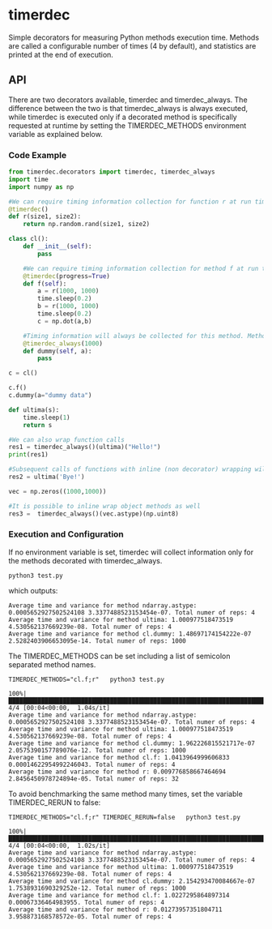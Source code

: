 # timerdec
Simple decorators for measuring Python methods execution time. 
Methods are called a configurable number of times (4 by default), and statistics are printed at the end of execution.

## API

There are two decorators available, timerdec and timerdec_always. The difference between the two is that timerdec_always is always executed, while timerdec is executed only if a decorated method is specifically requested at runtime by setting the TIMERDEC_METHODS environment variable as explained below.

### Code Example

```python
from timerdec.decorators import timerdec, timerdec_always
import time
import numpy as np

#We can require timing information collection for function r at run time.
@timerdec()
def r(size1, size2):
    return np.random.rand(size1, size2)

class cl():
    def __init__(self):
        pass

    #We can require timing information collection for method f at run time. A progress bar will be printed
    @timerdec(progress=True)
    def f(self):
        a = r(1000, 1000)
        time.sleep(0.2)
        b = r(1000, 1000)
        time.sleep(0.2)
        c = np.dot(a,b)

    #Timing information will always be collected for this method. Method is run 1000 times
    @timerdec_always(1000)
    def dummy(self, a):
        pass

c = cl()

c.f()
c.dummy(a="dummy data")

def ultima(s):
    time.sleep(1)
    return s

#We can also wrap function calls
res1 = timerdec_always()(ultima)("Hello!")
print(res1)

#Subsequent calls of functions with inline (non decorator) wrapping will no be object of measures
res2 = ultima('Bye!')

vec = np.zeros((1000,1000))

#It is possible to inline wrap object methods as well
res3 =  timerdec_always()(vec.astype)(np.uint8)


```

### Execution and Configuration

If no environment variable is set, timerdec will collect information only for the methods decorated with timerdec_always.
``` shell
python3 test.py
```
which outputs:
```
Average time and variance for method ndarray.astype: 0.0005652927502524108 3.3377488523153454e-07. Total numer of reps: 4
Average time and variance for method ultima: 1.000977518473519 4.530562137669239e-08. Total numer of reps: 4
Average time and variance for method cl.dummy: 1.48697174154222e-07 2.5282403906653095e-14. Total numer of reps: 1000
```

The TIMERDEC_METHODS can be set including a list of semicolon separated method names.
``` shell
TIMERDEC_METHODS="cl.f;r"   python3 test.py
```
```
100%|██████████████████████████████████████████████████████████████████████████████| 4/4 [00:04<00:00,  1.04s/it]
Average time and variance for method ndarray.astype: 0.0005652927502524108 3.3377488523153454e-07. Total numer of reps: 4
Average time and variance for method ultima: 1.000977518473519 4.530562137669239e-08. Total numer of reps: 4
Average time and variance for method cl.dummy: 1.962226815521717e-07 2.0575390157789076e-12. Total numer of reps: 1000
Average time and variance for method cl.f: 1.0413964999606833 0.00014622954992246043. Total numer of reps: 4
Average time and variance for method r: 0.009776858667464694 2.8456450978724894e-05. Total numer of reps: 32

```

To avoid benchmarking the same method many times, set the variable TIMERDEC_RERUN to false:
``` shell
TIMERDEC_METHODS="cl.f;r" TIMERDEC_RERUN=false   python3 test.py
```
```
100%|███████████████████████████████████████████████████████████████████████████████| 4/4 [00:04<00:00,  1.02s/it]
Average time and variance for method ndarray.astype: 0.0005652927502524108 3.3377488523153454e-07. Total numer of reps: 4
Average time and variance for method ultima: 1.000977518473519 4.530562137669239e-08. Total numer of reps: 4
Average time and variance for method cl.dummy: 2.154293470084667e-07 1.7538931690329252e-12. Total numer of reps: 1000
Average time and variance for method cl.f: 1.0227295864897314 0.00067336464983955. Total numer of reps: 4
Average time and variance for method r: 0.01273957351804711 3.958873168578572e-05. Total numer of reps: 4

```
